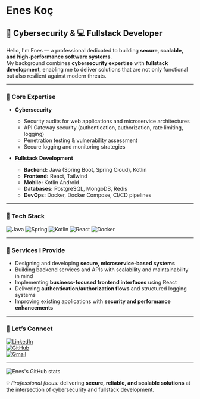 # Enes Koç  

## 🔐 Cybersecurity & 💻 Fullstack Developer  

Hello, I'm Enes — a professional dedicated to building **secure, scalable, and high-performance software systems**.  
My background combines **cybersecurity expertise** with **fullstack development**, enabling me to deliver solutions that are not only functional but also resilient against modern threats.  

---

### 🔹 Core Expertise
- **Cybersecurity**
  - Security audits for web applications and microservice architectures  
  - API Gateway security (authentication, authorization, rate limiting, logging)  
  - Penetration testing & vulnerability assessment  
  - Secure logging and monitoring strategies  

- **Fullstack Development**
  - **Backend:** Java (Spring Boot, Spring Cloud), Kotlin  
  - **Frontend:** React, Tailwind  
  - **Mobile:** Kotlin Android  
  - **Databases:** PostgreSQL, MongoDB, Redis  
  - **DevOps:** Docker, Docker Compose, CI/CD pipelines  

---

### 🔹 Tech Stack
![Java](https://img.shields.io/badge/Java-ED8B00?style=for-the-badge&logo=java&logoColor=white)
![Spring](https://img.shields.io/badge/Spring-6DB33F?style=for-the-badge&logo=spring&logoColor=white)
![Kotlin](https://img.shields.io/badge/Kotlin-0095D5?style=for-the-badge&logo=kotlin&logoColor=white)
![React](https://img.shields.io/badge/React-20232A?style=for-the-badge&logo=react&logoColor=61DAFB)
![Docker](https://img.shields.io/badge/Docker-2496ED?style=for-the-badge&logo=docker&logoColor=white)

---

### 🔹 Services I Provide
- Designing and developing **secure, microservice-based systems**  
- Building backend services and APIs with scalability and maintainability in mind  
- Implementing **business-focused frontend interfaces** using React  
- Delivering **authentication/authorization flows** and structured logging systems  
- Improving existing applications with **security and performance enhancements**  

---

### 🔹 Let’s Connect
[![LinkedIn](https://img.shields.io/badge/LinkedIn-0A66C2?style=for-the-badge&logo=linkedin&logoColor=white)](https://www.linkedin.com/in/enes-ko%C3%A7-16698728b/)  
[![GitHub](https://img.shields.io/badge/GitHub-000000?style=for-the-badge&logo=github&logoColor=white)](https://github.com/Enskc05)  
[![Gmail](https://img.shields.io/badge/Email-kenes7667@gmail.com-D14836?style=flat&logo=gmail&logoColor=white)](mailto:kenes7667@gmail.com)

---
![Enes's GitHub stats](https://github-readme-stats.vercel.app/api?username=Enskc05&show_icons=true&theme=dark&hide_border=true)


💡 *Professional focus:* delivering **secure, reliable, and scalable solutions** at the intersection of cybersecurity and fullstack development.
